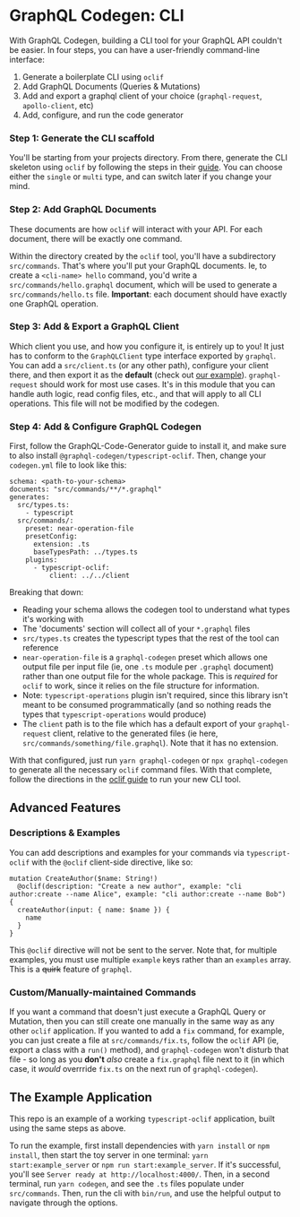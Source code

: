 # GraphQL Codegen: CLI

With GraphQL Codegen, building a CLI tool for your GraphQL API couldn't be easier. In four steps, you can have a user-friendly command-line interface:

1. Generate a boilerplate CLI using `oclif`
2. Add GraphQL Documents (Queries & Mutations)
3. Add and export a graphql client of your choice (`graphql-request`, `apollo-client`, etc)
4. Add, configure, and run the code generator

### Step 1: Generate the CLI scaffold

You'll be starting from your projects directory. From there, generate the CLI skeleton using `oclif` by following the steps in their [guide](https://oclif.io/docs/introduction). You can choose either the `single` or `multi` type, and can switch later if you change your mind.

### Step 2: Add GraphQL Documents

These documents are how `oclif` will interact with your API. For each document, there will be exactly one command.

Within the directory created by the `oclif` tool, you'll have a subdirectory `src/commands`. That's where you'll put your GraphQL documents. Ie, to create a `<cli-name> hello` command, you'd write a `src/commands/hello.graphql` document, which will be used to generate a `src/commands/hello.ts` file. **Important**: each document should have exactly one GraphQL operation.

### Step 3: Add & Export a GraphQL Client

Which client you use, and how you configure it, is entirely up to you! It just has to conform to the `GraphQLClient` type interface exported by `graphql`. You can add a `src/client.ts` (or any other path), configure your client there, and then export it as the **default** (check out [our example](src/client.ts)). `graphql-request` should work for most use cases. It's in this module that you can handle auth logic, read config files, etc., and that will apply to all CLI operations. This file will not be modified by the codegen.

### Step 4: Add & Configure GraphQL Codegen

First, follow the GraphQL-Code-Generator guide to install it, and make sure to also install `@graphql-codegen/typescript-oclif`. Then, change your `codegen.yml` file to look like this:

```
schema: <path-to-your-schema>
documents: "src/commands/**/*.graphql"
generates:
  src/types.ts:
    - typescript
  src/commands/:
    preset: near-operation-file
    presetConfig:
      extension: .ts
      baseTypesPath: ../types.ts
    plugins:
      - typescript-oclif:
          client: ../../client
```

Breaking that down: 

* Reading your schema allows the codegen tool to understand what types it's working with
* The 'documents' section will collect all of your `*.graphql` files
* `src/types.ts` creates the typescript types that the rest of the tool can reference
* `near-operation-file` is a `graphql-codegen` preset which allows one output file per input file (ie, one `.ts` module per `.graphql` document) rather than one output file for the whole package. This is _required_ for `oclif` to work, since it relies on the file structure for information.
* Note: `typescript-operations` plugin isn't required, since this library isn't meant to be consumed programmatically (and so nothing reads the types that `typescript-operations` would produce)
* The `client` path is to the file which has a default export of your `graphql-request` client, relative to the generated files (ie here, `src/commands/something/file.graphql`). Note that it has no extension.

With that configured, just run `yarn graphql-codegen` or `npx graphql-codegen` to generate all the necessary `oclif` command files. With that complete, follow the directions in the [oclif guide](https://oclif.io/docs/introduction) to run your new CLI tool.

## Advanced Features

### Descriptions & Examples

You can add descriptions and examples for your commands via `typescript-oclif` with the `@oclif` client-side directive, like so:

```
mutation CreateAuthor($name: String!)
  @oclif(description: "Create a new author", example: "cli author:create --name Alice", example: "cli author:create --name Bob") {
  createAuthor(input: { name: $name }) {
    name
  }
}
```

This `@oclif` directive will not be sent to the server. Note that, for multiple examples, you must use multiple `example` keys rather than an `examples` array. This is a ~~quirk~~ feature of `graphql`.

### Custom/Manually-maintained Commands

If you want a command that doesn't just execute a GraphQL Query or Mutation, then you can still create one manually in the same way as any other `oclif` application. If you wanted to add a `fix` command, for example, you can just create a file at `src/commands/fix.ts`, follow the `oclif` API (ie, export a class with a `run()` method), and `graphql-codegen` won't disturb that file - so long as you **don't** _also_ create a `fix.graphql` file next to it (in which case, it _would_ overrride `fix.ts` on the next run of `graphql-codegen`).

## The Example Application

This repo is an example of a working `typescript-oclif` application, built using the same steps as above.

To run the example, first install dependencies with `yarn install` or `npm install`, then start the toy server in one terminal: `yarn start:example_server` or `npm run start:example_server`. If it's successful, you'll see `Server ready at http://localhost:4000/`. Then, in a second terminal, run `yarn codegen`, and see the `.ts` files populate under `src/commands`. Then, run the cli with `bin/run`, and use the helpful output to navigate through the options.